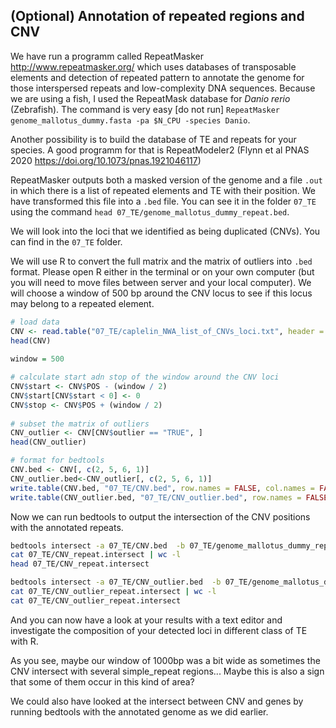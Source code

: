 ## (Optional) Annotation of repeated regions and CNV
We have run a programm called RepeatMasker http://www.repeatmasker.org/ which uses databases of transposable elements and detection of repeated pattern to annotate the genome for those interspersed repeats and low-complexity DNA sequences. Because we are using a fish, I used the RepeatMask database for _Danio rerio_ (Zebrafish). The command is very easy
[do not run] `RepeatMasker genome_mallotus_dummy.fasta -pa $N_CPU -species Danio`.

Another possibility is to build the database of TE and repeats for your species. A good programm for that is RepeatModeler2 (Flynn et al PNAS 2020 https://doi.org/10.1073/pnas.1921046117)

RepeatMasker outputs both a masked version of the genome and a file `.out` in which there is a list of repeated elements and TE with their position. We have transformed this file into a `.bed` file. You can see it in the folder `07_TE` using the command `head 07_TE/genome_mallotus_dummy_repeat.bed`.

We will look into the loci that we identified as being duplicated (CNVs). You can find in the `07_TE` folder.

We will use R to convert the full matrix and the matrix of outliers into `.bed` format. Please open R either in the terminal or on your own computer (but you will need to move files between server and your local computer).
We will choose a window of 500 bp around the CNV locus to see if this locus may belong to a repeated element.

```R
# load data
CNV <- read.table("07_TE/caplelin_NWA_list_of_CNVs_loci.txt", header = TRUE)
head(CNV)
 
window = 500

# calculate start adn stop of the window around the CNV loci
CNV$start <- CNV$POS - (window / 2)
CNV$start[CNV$start < 0] <- 0
CNV$stop <- CNV$POS + (window / 2)
 
# subset the matrix of outliers
CNV_outlier <- CNV[CNV$outlier == "TRUE", ]
head(CNV_outlier)

# format for bedtools
CNV.bed <- CNV[, c(2, 5, 6, 1)]
CNV_outlier.bed<-CNV_outlier[, c(2, 5, 6, 1)]
write.table(CNV.bed, "07_TE/CNV.bed", row.names = FALSE, col.names = FALSE, sep = "\t", quote = FALSE)
write.table(CNV_outlier.bed, "07_TE/CNV_outlier.bed", row.names = FALSE, col.names = F, sep = "\t", quote = FALSE)
```

Now we can run bedtools to output the intersection of the CNV positions with the annotated repeats.
```bash
bedtools intersect -a 07_TE/CNV.bed  -b 07_TE/genome_mallotus_dummy_repeat.bed -wb > 07_TE/CNV_repeat.intersect
cat 07_TE/CNV_repeat.intersect | wc -l
head 07_TE/CNV_repeat.intersect

bedtools intersect -a 07_TE/CNV_outlier.bed  -b 07_TE/genome_mallotus_dummy_repeat.bed -wb > 07_TE/CNV_outlier_repeat.intersect
cat 07_TE/CNV_outlier_repeat.intersect | wc -l
cat 07_TE/CNV_outlier_repeat.intersect
```

And you can now have a look at your results with a text editor and investigate the composition of your detected loci in different class of TE with R. 

As you see, maybe our window of 1000bp was a bit wide as sometimes the CNV intersect with several simple_repeat regions... Maybe this is also a sign that some of them occur in this kind of area? 

We could also have looked at the intersect between CNV and genes by running bedtools with the annotated genome as we did earlier.
